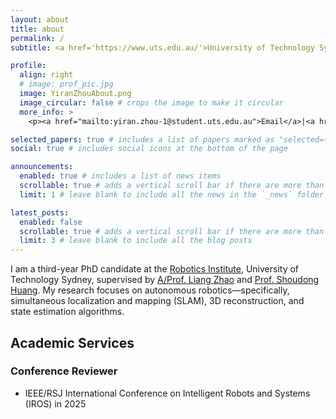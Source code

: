 ```yaml
---
layout: about
title: about
permalink: /
subtitle: <a href='https://www.uts.edu.au/'>University of Technology Sydney</a>. 15 Broadway, Ultimo NSW 2007, Australia.

profile:
  align: right
  # image: prof_pic.jpg
  image: YiranZhouAbout.png
  image_circular: false # crops the image to make it circular
  more_info: >
    <p><a href="mailto:yiran.zhou-1@student.uts.edu.au">Email</a>|<a href="https://scholar.google.com/citations?user=MmLEw6EAAAAJ">Google Scholar</a>|<a href="https://github.com/YiranZhou-Robotics">GitHub</a></p>

selected_papers: true # includes a list of papers marked as "selected={true}"
social: true # includes social icons at the bottom of the page

announcements:
  enabled: true # includes a list of news items
  scrollable: true # adds a vertical scroll bar if there are more than 3 news items
  limit: 1 # leave blank to include all the news in the `_news` folder

latest_posts:
  enabled: false
  scrollable: true # adds a vertical scroll bar if there are more than 3 new posts items
  limit: 3 # leave blank to include all the blog posts
---
```


I am a third-year PhD candidate at the <a href="https://www.uts.edu.au/research/centres/robotics-institute">Robotics Institute</a>, University of Technology Sydney, supervised by <a href="https://www.research.ed.ac.uk/en/persons/liang-zhao">A/Prof. Liang Zhao</a> and <a href="https://profiles.uts.edu.au/Shoudong.Huang">Prof. Shoudong Huang</a>. My research focuses on autonomous robotics—specifically, simultaneous localization and mapping (SLAM), 3D reconstruction, and state estimation algorithms.

## Academic Services

### Conference Reviewer
- IEEE/RSJ International Conference on Intelligent Robots and Systems (IROS) in 2025

<!-- ### Journal Reviewer
- TRO -->

<!-- Put your address / P.O. box / other info right below your picture. You can also disable any of these elements by editing `profile` property of the YAML header of your `_pages/about.md`. Edit `_bibliography/papers.bib` and Jekyll will render your [publications page](/al-folio/publications/) automatically.

Link to your social media connections, too. This theme is set up to use [Font Awesome icons](https://fontawesome.com/) and [Academicons](https://jpswalsh.github.io/academicons/), like the ones below. Add your Facebook, Twitter, LinkedIn, Google Scholar, or just disable all of them. -->
